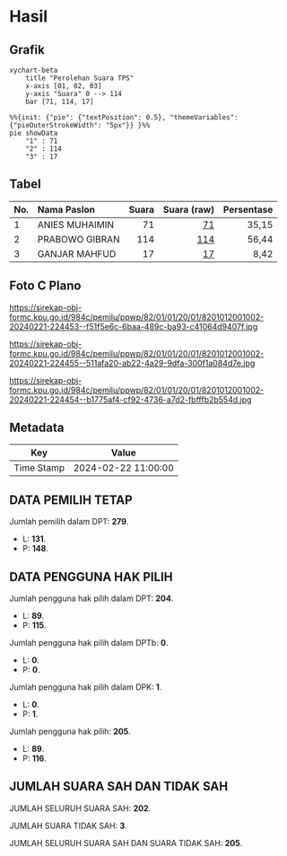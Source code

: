 # Hasil

## Grafik

```mermaid
xychart-beta
    title "Perolehan Suara TPS"
    x-axis [01, 02, 03]
    y-axis "Suara" 0 --> 114
    bar [71, 114, 17]
```

```mermaid
%%{init: {"pie": {"textPosition": 0.5}, "themeVariables": {"pieOuterStrokeWidth": "5px"}} }%%
pie showData
    "1" : 71
    "2" : 114
    "3" : 17
```

## Tabel

| No. | Nama Paslon    | Suara | Suara (raw) | Persentase |
|:--- |:-------------- | -----:| -----------:| ----------:|
| 1   | ANIES MUHAIMIN | 71    | [71][p-1]   | 35,15      |
| 2   | PRABOWO GIBRAN | 114   | [114][p-2]  | 56,44      |
| 3   | GANJAR MAHFUD  | 17    | [17][p-3]   | 8,42       |


[p-1]: https://github.com/gigit-pemilu/pemilu-2024-82-maluku-utara/blob/main/pilpres/hitung-suara/sub/82-maluku-utara/sub/01-halmahera-barat/sub/01-jailolo/sub/2001-gufasa/sub/002-tps/sub/paslon-1.txt
[p-2]: https://github.com/gigit-pemilu/pemilu-2024-82-maluku-utara/blob/main/pilpres/hitung-suara/sub/82-maluku-utara/sub/01-halmahera-barat/sub/01-jailolo/sub/2001-gufasa/sub/002-tps/sub/paslon-2.txt
[p-3]: https://github.com/gigit-pemilu/pemilu-2024-82-maluku-utara/blob/main/pilpres/hitung-suara/sub/82-maluku-utara/sub/01-halmahera-barat/sub/01-jailolo/sub/2001-gufasa/sub/002-tps/sub/paslon-3.txt

## Foto C Plano

https://sirekap-obj-formc.kpu.go.id/984c/pemilu/ppwp/82/01/01/20/01/8201012001002-20240221-224453--f51f5e6c-6baa-489c-ba93-c41064d9407f.jpg

https://sirekap-obj-formc.kpu.go.id/984c/pemilu/ppwp/82/01/01/20/01/8201012001002-20240221-224455--511afa20-ab22-4a29-9dfa-300f1a084d7e.jpg

https://sirekap-obj-formc.kpu.go.id/984c/pemilu/ppwp/82/01/01/20/01/8201012001002-20240221-224454--b1775af4-cf92-4736-a7d2-fbfffb2b554d.jpg


## Metadata

| Key        | Value               |
| ---------- | ------------------- |
| Time Stamp | 2024-02-22 11:00:00 |


## DATA PEMILIH TETAP

Jumlah pemilih dalam DPT: **279**.
 * L: **131**.
 * P: **148**.

## DATA PENGGUNA HAK PILIH

Jumlah pengguna hak pilih dalam DPT: **204**.
 * L: **89**.
 * P: **115**.

Jumlah pengguna hak pilih dalam DPTb: **0**.
 * L: **0**.
 * P: **0**.

Jumlah pengguna hak pilih dalam DPK: **1**.
 * L: **0**.
 * P: **1**.

Jumlah pengguna hak pilih: **205**.
 * L: **89**.
 * P: **116**.

## JUMLAH SUARA SAH DAN TIDAK SAH

JUMLAH SELURUH SUARA SAH: **202**.

JUMLAH SUARA TIDAK SAH: **3**.

JUMLAH SELURUH SUARA SAH DAN SUARA TIDAK SAH: **205**.


